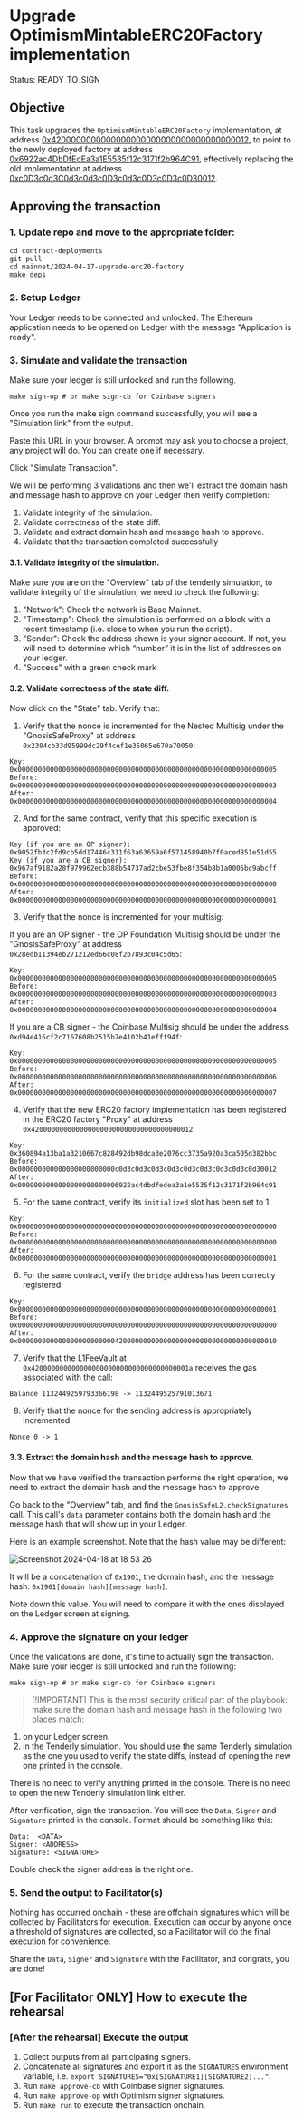 # Upgrade OptimismMintableERC20Factory implementation

Status: READY_TO_SIGN

## Objective

This task upgrades the `OptimismMintableERC20Factory` implementation, at address [0x4200000000000000000000000000000000000012](https://basescan.org/address/0x4200000000000000000000000000000000000012#code), to point to the newly deployed factory at address [0x6922ac4DbDfEdEa3a1E5535f12c3171f2b964C91](https://basescan.org/address/0x6922ac4dbdfedea3a1e5535f12c3171f2b964c91#code), effectively replacing the old implementation at address [0xc0D3c0d3C0d3c0d3c0D3c0d3c0D3c0D3c0D30012](https://basescan.org/address/0xc0d3c0d3c0d3c0d3c0d3c0d3c0d3c0d3c0d30012#code).

## Approving the transaction

### 1. Update repo and move to the appropriate folder:

```
cd contract-deployments
git pull
cd mainnet/2024-04-17-upgrade-erc20-factory
make deps
```

### 2. Setup Ledger

Your Ledger needs to be connected and unlocked. The Ethereum
application needs to be opened on Ledger with the message "Application
is ready".

### 3. Simulate and validate the transaction

Make sure your ledger is still unlocked and run the following.

``` shell
make sign-op # or make sign-cb for Coinbase signers
```

Once you run the make sign command successfully, you will see a "Simulation link" from the output.

Paste this URL in your browser. A prompt may ask you to choose a
project, any project will do. You can create one if necessary.

Click "Simulate Transaction".

We will be performing 3 validations and then we'll extract the domain hash and
message hash to approve on your Ledger then verify completion:

1. Validate integrity of the simulation.
2. Validate correctness of the state diff.
3. Validate and extract domain hash and message hash to approve.
4. Validate that the transaction completed successfully


#### 3.1. Validate integrity of the simulation.

Make sure you are on the "Overview" tab of the tenderly simulation, to
validate integrity of the simulation, we need to check the following:

1. "Network": Check the network is Base Mainnet.
2. "Timestamp": Check the simulation is performed on a block with a
   recent timestamp (i.e. close to when you run the script).
3. "Sender": Check the address shown is your signer account. If not,
   you will need to determine which “number” it is in the list of
   addresses on your ledger.
4. "Success" with a green check mark 


#### 3.2. Validate correctness of the state diff.

Now click on the "State" tab. Verify that:

1. Verify that the nonce is incremented for the Nested Multisig under the "GnosisSafeProxy" at address `0x2304cb33d95999dc29f4cef1e35065e670a70050`:

```
Key: 0x0000000000000000000000000000000000000000000000000000000000000005
Before: 0x0000000000000000000000000000000000000000000000000000000000000003
After: 0x0000000000000000000000000000000000000000000000000000000000000004
```

2. And for the same contract, verify that this specific execution is approved:

```
Key (if you are an OP signer): 0x9052fb3c2fd9cb5dd17446c311f63a63659a6f571458940b7f0aced851e51d55
Key (if you are a CB signer): 0x967af9182a28f979962ecb388b54737ad2cbe53fbe8f354b8b1a0005bc9abcff
Before: 0x0000000000000000000000000000000000000000000000000000000000000000
After: 0x0000000000000000000000000000000000000000000000000000000000000001
```

3. Verify that the nonce is incremented for your multisig:

If you are an OP signer - the OP Foundation Multisig should be under the "GnosisSafeProxy" at address `0x28edb11394eb271212ed66c08f2b7893c04c5d65`:

```
Key: 0x0000000000000000000000000000000000000000000000000000000000000005
Before: 0x0000000000000000000000000000000000000000000000000000000000000003
After: 0x0000000000000000000000000000000000000000000000000000000000000004
```

If you are a CB signer - the Coinbase Multisig should be under the address `0xd94e416cf2c7167608b2515b7e4102b41efff94f`:

```
Key: 0x0000000000000000000000000000000000000000000000000000000000000005
Before: 0x0000000000000000000000000000000000000000000000000000000000000006
After: 0x0000000000000000000000000000000000000000000000000000000000000007
```

4. Verify that the new ERC20 factory implementation has been registered in the ERC20 factory "Proxy" at address `0x4200000000000000000000000000000000000012`:

```
Key: 0x360894a13ba1a3210667c828492db98dca3e2076cc3735a920a3ca505d382bbc
Before: 0x000000000000000000000000c0d3c0d3c0d3c0d3c0d3c0d3c0d3c0d3c0d30012
After: 0x0000000000000000000000006922ac4dbdfedea3a1e5535f12c3171f2b964c91
```

5. For the same contract, verify its `initialized` slot has been set to 1:

```
Key: 0x0000000000000000000000000000000000000000000000000000000000000000
Before: 0x0000000000000000000000000000000000000000000000000000000000000000
After: 0x0000000000000000000000000000000000000000000000000000000000000001
```

6. For the same contract, verify the `bridge` address has been correctly registered:

```
Key: 0x0000000000000000000000000000000000000000000000000000000000000001
Before: 0x0000000000000000000000000000000000000000000000000000000000000000
After: 0x0000000000000000000000004200000000000000000000000000000000000010
```

7. Verify that the L1FeeVault at `0x420000000000000000000000000000000000001a` receives the gas associated with the call:

```
Balance 1132449259793366198 -> 1132449525791013671
```

8. Verify that the nonce for the sending address is appropriately incremented:

```
Nonce 0 -> 1
```

#### 3.3. Extract the domain hash and the message hash to approve.

Now that we have verified the transaction performs the right
operation, we need to extract the domain hash and the message hash to
approve.

Go back to the "Overview" tab, and find the
`GnosisSafeL2.checkSignatures` call. This call's `data` parameter
contains both the domain hash and the message hash that will show up
in your Ledger.

Here is an example screenshot. Note that the hash value may be
different:

![Screenshot 2024-04-18 at 18 53 26](https://github.com/base-org/contract-deployments/assets/33523487/85566275-feab-489d-87e9-6ebc4de7b823)

It will be a concatenation of `0x1901`, the domain hash, and the
message hash: `0x1901[domain hash][message hash]`.

Note down this value. You will need to compare it with the ones
displayed on the Ledger screen at signing.

### 4. Approve the signature on your ledger

Once the validations are done, it's time to actually sign the
transaction. Make sure your ledger is still unlocked and run the
following:

``` shell
make sign-op # or make sign-cb for Coinbase signers
```

> [!IMPORTANT] This is the most security critical part of the
> playbook: make sure the domain hash and message hash in the
> following two places match:

1. on your Ledger screen.
2. in the Tenderly simulation. You should use the same Tenderly
   simulation as the one you used to verify the state diffs, instead
   of opening the new one printed in the console.


There is no need to verify anything printed in the console. There is
no need to open the new Tenderly simulation link either.

After verification, sign the transaction. You will see the `Data`,
`Signer` and `Signature` printed in the console. Format should be
something like this:

```
Data:  <DATA>
Signer: <ADDRESS>
Signature: <SIGNATURE>
```

Double check the signer address is the right one.

### 5. Send the output to Facilitator(s)

Nothing has occurred onchain - these are offchain signatures which
will be collected by Facilitators for execution. Execution can occur
by anyone once a threshold of signatures are collected, so a
Facilitator will do the final execution for convenience.

Share the `Data`, `Signer` and `Signature` with the Facilitator, and
congrats, you are done!

## [For Facilitator ONLY] How to execute the rehearsal

### [After the rehearsal] Execute the output

1. Collect outputs from all participating signers.
2. Concatenate all signatures and export it as the `SIGNATURES`
   environment variable, i.e. `export
   SIGNATURES="0x[SIGNATURE1][SIGNATURE2]..."`.
3. Run `make approve-cb` with Coinbase signer signatures.
4. Run `make approve-op` with Optimism signer signatures.
4. Run `make run` to execute the transaction onchain.

